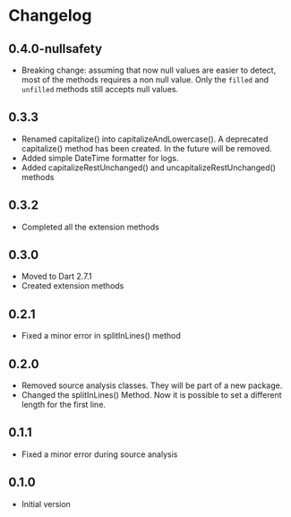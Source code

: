 # Changelog

## 0.4.0-nullsafety

- Breaking change: assuming that now null values are easier to detect, most of the methods requires a non null value. Only the `filled` and `unfilled` methods still accepts null values.

## 0.3.3

- Renamed capitalize() into capitalizeAndLowercase(). A deprecated capitalize() method has been created. In the future will be removed.
- Added simple DateTime formatter for logs.
- Added capitalizeRestUnchanged() and uncapitalizeRestUnchanged() methods

## 0.3.2

- Completed all the extension methods

## 0.3.0

- Moved to Dart 2.7.1
- Created extension methods

## 0.2.1

- Fixed a minor error in splitInLines() method

## 0.2.0

- Removed source analysis classes. They will be part of a new package.
- Changed the splitInLines() Method. Now it is possible to set a different length for the first line.

## 0.1.1

- Fixed a minor error during source analysis

## 0.1.0

- Initial version
